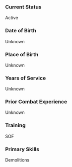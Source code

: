 ### Current Status
Active

### Date of Birth
Unknown

### Place of Birth
Unknown

### Years of Service
Unknown

### Prior Combat Experience
Unknown

### Training
SOF

### Primary Skills
Demolitions